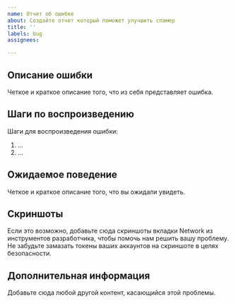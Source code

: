 ```yaml
---
name: Отчет об ошибке
about: Создайте отчет который поможет улучшить спамер
title: ''
labels: bug
assignees:

---
```


## Описание ошибки
Четкое и краткое описание того, что из себя представляет ошибка.

## Шаги по воспроизведению
Шаги для воспроизведения ошибки:
1. ...
2. ...

## Ожидаемое поведение
Четкое и краткое описание того, что вы ожидали увидеть.

## Скриншоты
Если это возможно, добавьте сюда скриншоты вкладки Network из инструментов разработчика, чтобы помочь нам решить вашу проблему.  Не забудьте замазать токены ваших аккаунтов на скриншоте в целях безопасности.

## Дополнительная информация
Добавьте сюда любой другой контент, касающийся этой проблемы.

